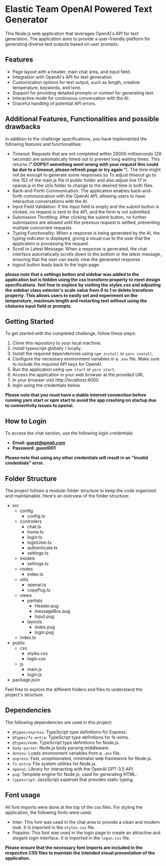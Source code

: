 
# Elastic Team OpenAI Powered Text Generator 

This Node.js web application that leverages OpenAI's API for text generation. The application aims to provide a user-friendly platform for generating diverse text outputs based on user prompts.

## Features

- Page layout with a header, main chat area, and input field.
- Integration with OpenAI's API for text generation.
- Customization options for text output, such as length, creative temperature, keywords, and tone.
- Support for providing detailed prompts or context for generating text.
- Interactive mode for continuous conversation with the AI.
- Graceful handling of potential API errors.


## Additional Features, Functionalities and possible drawbacks

In addition to the challenge specifications, you have implemented the following features and functionalities:

- Timeout: Requests that are not completed within 29000 milliseconds (29 seconds) are automatically timed out to prevent long waiting times. This returns (**" OOPS!! something went wrong with your request this could be due to a timeout, please refresh page or try again "**). The time might not be enough to generate some responses so To adjust timeout go to line 152 of the main.js file in public folder and also adjust line 17 in openai.js in the utils folder to change to the desired time in both files.
- Back-and-Forth Communication: The application enables back-and-forth communication with the OpenAI API, allowing users to have interactive conversations with the AI.
- Input Field Validation: If the input field is empty and the submit button is clicked, no request is sent to the API, and the form is not submitted.
- Submission Throttling: After clicking the submit button, no further submissions are allowed until the previous request is settled, preventing multiple concurrent requests.
- Typing Functionality: When a response is being generated by the AI, the typing indicator is displayed, giving a visual cue to the user that the application is processing the request.
- Scroll to Latest Message: When a response is generated, the chat interface automatically scrolls down to the bottom or the latest message, ensuring that the user can easily view the generated response.
- logout button leads back to the login page.

**please note that a settings button and sidebar was added to the application but is hidden using the css transform property to meet design specifications. feel free to explore by visiting the styles.css and adjusting the sidebar class selector's scale value from 0 to 1 or delete transform property. This allows users to easily set and experiment on the temperature, maximum length and restarting text without using the chatarea input field or prompts.**

## Getting Started

To get started with the completed challenge, follow these steps:

1. Clone this repository to your local machine.
2. install typescript globally / locally.
3. Install the required dependencies using `npm install` or `yarn install`.
4. Configure the necessary environment variables in a `.env` file. Make sure to include the required API keys for OpenAI.
5. Run the application using `npm start` or `yarn start`.
6. Access the application in your web browser at the provided URL.
7. In your browser visit http://localhost:4000
8. login using the credentials below.

**Please note that you must have a stable internet connection before running yarn start or npm start to avoid the app crashing on startup due to connectivity issues to openai.**

## How to Login

To access the chat section, use the following login credentials:

- **Email: guest@gmail.com**
- **Password: guest001**

**Please note that using any other credentials will result in an "Invalid credentials" error.**

## Folder Structure

The project follows a modular folder structure to keep the code organized and maintainable. Here's an overview of the folder structure:
- src
   - config
     - config.ts 
  - controllers
    - chat.ts
    - home.ts
    - login.ts
    - loginUser.ts
    - authenticate.ts
    - settings.ts
  - models
    - settings.ts
  - routes
    - index.ts
  - utils
    - openai.ts
    - copyPug.ts
  - views
    - partials
      - Header.pug
      - messageBox.pug
      - Input.pug
    - layouts
      - index.pug
      - login.pug
  - index.ts
- public
  - css
    - styles.css
    - login.css
  - js
    - main.js
    - login.js
- package.json

Feel free to explore the different folders and files to understand the project's structure.


## Dependencies

The following dependencies are used in this project:

-   `@types/express`: TypeScript type definitions for Express.
-   `@types/fs-extra`: TypeScript type definitions for fs-extra.
-   `@types/node`: TypeScript type definitions for Node.js.
-   `body-parser`: Node.js body parsing middleware.
-   `dotenv`: Loads environment variables from a `.env` file.
-   `express`: Fast, unopinionated, minimalist web framework for Node.js.
-   `fs-extra`: File system utilities for Node.js.
-   `openai`: Library for interacting with the OpenAI GPT-3.5 API.
-   `pug`: Template engine for Node.js, used for generating HTML.
-   `typescript`: JavaScript superset that provides static typing.

## Font usage
 
 All font imports were done at the top of the css files.
For styling the application, the following fonts were used:

- Inter: This font was used in the chat area to provide a clean and modern look. It is imported in the `styles.css` file.
- Poppins: This font was used in the login page to create an attractive and elegant login interface. It is imported in the `login.css` file.

**Please ensure that the necessary font imports are included in the respective CSS files to maintain the intended visual presentation of the application.**
